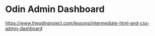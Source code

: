 # Odin Admin Dashboard
https://www.theodinproject.com/lessons/intermediate-html-and-css-admin-dashboard
